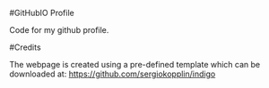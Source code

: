 #GitHubIO Profile

Code for my github profile.

#Credits

The webpage is created using a pre-defined template which can be downloaded at: https://github.com/sergiokopplin/indigo
